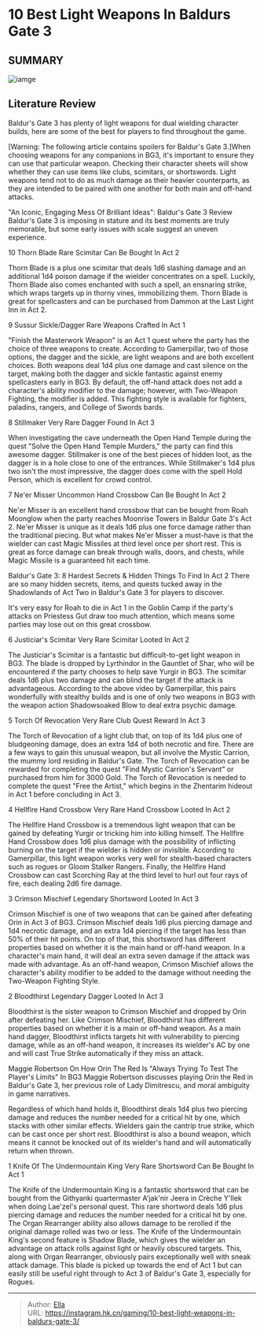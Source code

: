# 10 Best Light Weapons In Baldurs Gate 3


## SUMMARY 

![iamge](https://static1.srcdn.com/wordpress/wp-content/uploads/2024/01/10-best-light-weapons-in-baldur-s-gate-3-placeholder.jpg)

## Literature Review

Baldur&#39;s Gate 3 has plenty of light weapons for dual wielding character builds, here are some of the best for players to find throughout the game.





[Warning: The following article contains spoilers for Baldur&#39;s Gate 3.]When choosing weapons for any companions in BG3, it&#39;s important to ensure they can use that particular weapon. Checking their character sheets will show whether they can use items like clubs, scimitars, or shortswords. Light weapons tend not to do as much damage as their heavier counterparts, as they are intended to be paired with one another for both main and off-hand attacks.
            
 
 &#34;An Iconic, Engaging Mess Of Brilliant Ideas&#34;: Baldur&#39;s Gate 3 Review 
Baldur&#39;s Gate 3 is imposing in stature and its best moments are truly memorable, but some early issues with scale suggest an uneven experience.












 








 10  Thorn Blade 
Rare Scimitar Can Be Bought In Act 2
        

Thorn Blade is a plus one scimitar that deals 1d6 slashing damage and an additional 1d4 poison damage if the wielder concentrates on a spell. Luckily, Thorn Blade also comes enchanted with such a spell, an ensnaring strike, which wraps targets up in thorny vines, immobilizing them. Thorn Blade is great for spellcasters and can be purchased from Dammon at the Last Light Inn in Act 2.





 9  Sussur Sickle/Dagger 
Rare Weapons Crafted In Act 1


&#34;Finish the Masterwork Weapon&#34; is an Act 1 quest where the party has the choice of three weapons to create. According to Gamerpillar, two of those options, the dagger and the sickle, are light weapons and are both excellent choices. Both weapons deal 1d4 plus one damage and cast silence on the target, making both the dagger and sickle fantastic against enemy spellcasters early in BG3.
By default, the off-hand attack does not add a character&#39;s ability modifier to the damage; however, with Two-Weapon Fighting, the modifier is added. This fighting style is available for fighters, paladins, rangers, and College of Swords bards.







 8  Stillmaker 
Very Rare Dagger Found In Act 3
        

When investigating the cave underneath the Open Hand Temple during the quest &#34;Solve the Open Hand Temple Murders,&#34; the party can find this awesome dagger. Stillmaker is one of the best pieces of hidden loot, as the dagger is in a hole close to one of the entrances. While Stillmaker&#39;s 1d4 plus two isn&#39;t the most impressive, the dagger does come with the spell Hold Person, which is excellent for crowd control.





 7  Ne&#39;er Misser 
Uncommon Hand Crossbow Can Be Bought In Act 2
        

Ne&#39;er Misser is an excellent hand crossbow that can be bought from Roah Moonglow when the party reaches Moonrise Towers in Baldur Gate 3&#39;s Act 2. Ne&#39;er Misser is unique as it deals 1d6 plus one force damage rather than the traditional piecing. But what makes Ne&#39;er Misser a must-have is that the wielder can cast Magic Missiles at third level once per short rest. This is great as force damage can break through walls, doors, and chests, while Magic Missile is a guaranteed hit each time.
            
 
 Baldur&#39;s Gate 3: 8 Hardest Secrets &amp; Hidden Things To Find In Act 2 
There are so many hidden secrets, items, and quests tucked away in the Shadowlands of Act Two in Baldur&#39;s Gate 3 for players to discover.



It&#39;s very easy for Roah to die in Act 1 in the Goblin Camp if the party&#39;s attacks on Priestess Gut draw too much attention, which means some parties may lose out on this great crossbow.







 6  Justiciar&#39;s Scimitar 
Very Rare Scimitar Looted In Act 2


The Justiciar&#39;s Scimitar is a fantastic but difficult-to-get light weapon in BG3. The blade is dropped by Lyrthindor in the Gauntlet of Shar, who will be encountered if the party chooses to help save Yurgir in BG3. The scimitar deals 1d6 plus two damage and can blind the target if the attack is advantageous. According to the above video by Gamerpillar, this pairs wonderfully with stealthy builds and is one of only two weapons in BG3 with the weapon action Shadowsoaked Blow to deal extra psychic damage.





 5  Torch Of Revocation 
Very Rare Club Quest Reward In Act 3
        

The Torch of Revocation of a light club that, on top of its 1d4 plus one of bludgeoning damage, does an extra 1d4 of both necrotic and fire. There are a few ways to gain this unusual weapon, but all involve the Mystic Carrion, the mummy lord residing in Baldur&#39;s Gate. The Torch of Revocation can be rewarded for completing the quest &#34;Find Mystic Carrion&#39;s Servant&#34; or purchased from him for 3000 Gold.
The Torch of Revocation is needed to complete the quest &#34;Free the Artist,&#34; which begins in the Zhentarim hideout in Act 1 before concluding in Act 3.







 4  Hellfire Hand Crossbow 
Very Rare Hand Crossbow Looted In Act 2


The Hellfire Hand Crossbow is a tremendous light weapon that can be gained by defeating Yurgir or tricking him into killing himself. The Hellfire Hand Crossbow does 1d6 plus damage with the possibility of inflicting burning on the target if the wielder is hidden or invisible. According to Gamerpillar, this light weapon works very well for stealth-based characters such as rogues or Gloom Stalker Rangers. Finally, the Hellfire Hand Crossbow can cast Scorching Ray at the third level to hurl out four rays of fire, each dealing 2d6 fire damage.





 3  Crimson Mischief 
Legendary Shortsword Looted In Act 3
        

Crimson Mischief is one of two weapons that can be gained after defeating Orin in Act 3 of BG3. Crimson Mischief deals 1d6 plus piercing damage and 1d4 necrotic damage, and an extra 1d4 piercing if the target has less than 50% of their hit points. On top of that, this shortsword has different properties based on whether it is the main hand or off-hand weapon. In a character&#39;s main hand, it will deal an extra seven damage if the attack was made with advantage. As an off-hand weapon, Crimson Mischief allows the character&#39;s ability modifier to be added to the damage without needing the Two-Weapon Fighting Style.





 2  Bloodthirst 
Legendary Dagger Looted In Act 3
        

Bloodthirst is the sister weapon to Crimson Mischief and dropped by Orin after defeating her. Like Crimson Mischief, Bloodthirst has different properties based on whether it is a main or off-hand weapon. As a main hand dagger, Bloodthirst inflicts targets hit with vulnerability to piercing damage, while as an off-hand weapon, it increases its wielder&#39;s AC by one and will cast True Strike automatically if they miss an attack.​​​​​​​
            
 
 Maggie Robertson On How Orin The Red Is &#34;Always Trying To Test The Player&#39;s Limits&#34; In BG3 
Maggie Robertson discusses playing Orin the Red in Baldur&#39;s Gate 3, her previous role of Lady Dimitrescu, and moral ambiguity in game narratives.



Regardless of which hand holds it, Bloodthirst deals 1d4 plus two piercing damage and reduces the number needed for a critical hit by one, which stacks with other similar effects. Wielders gain the cantrip true strike, which can be cast once per short rest. Bloodthirst is also a bound weapon, which means it cannot be knocked out of its wielder&#39;s hand and will automatically return when thrown.





 1  Knife Of The Undermountain King 
Very Rare Shortsword Can Be Bought In Act 1
        

The Knife of the Undermountain King is a fantastic shortsword that can be bought from the Githyanki quartermaster A&#39;jak&#39;nir Jeera in Crèche Y&#39;llek when doing Lae&#39;zel&#39;s personal quest. This rare shortword deals 1d6 plus piercing damage and reduces the number needed for a critical hit by one. The Organ Rearranger ability also allows damage to be rerolled if the original damage rolled was two or less.
The Knife of the Undermountain King&#39;s second feature is Shadow Blade, which gives the wielder an advantage on attack rolls against light or heavily obscured targets. This, along with Organ Rearranger, obviously pairs exceptionally well with sneak attack damage. This blade is picked up towards the end of Act 1 but can easily still be useful right through to Act 3 of Baldur&#39;s Gate 3, especially for Rogues.


---

> Author: [Ella](https://instagram.hk.cn/)  
> URL: https://instagram.hk.cn/gaming/10-best-light-weapons-in-baldurs-gate-3/  

